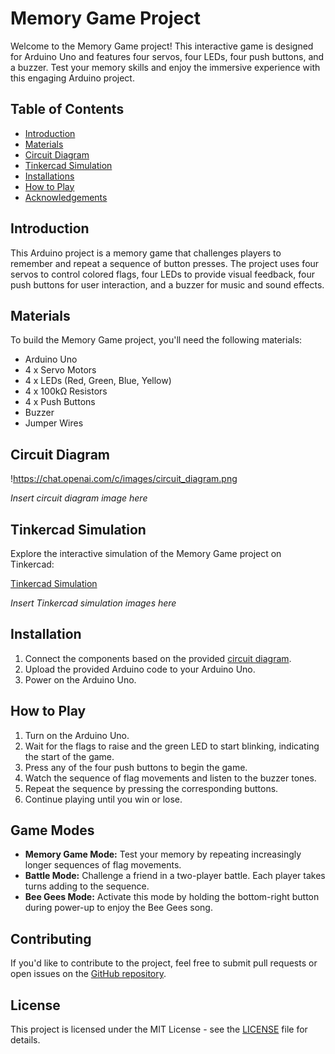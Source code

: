 # **Memory Game Project**

Welcome to the Memory Game project! This interactive game is designed for Arduino Uno and features four servos, four LEDs, four push buttons, and a buzzer. Test your memory skills and enjoy the immersive experience with this engaging Arduino project.

## **Table of Contents**

- [Introduction](#introduction)
- [Materials](#materials)
- [Circuit Diagram](#circuit-diagram)
- [Tinkercad Simulation](#tinkercad-simulation)
- [Installations](#installations)
- [How to Play](#how-to-play)
- [Acknowledgements](#acknowledgements)

## **Introduction**<a name="introduction"></a>

This Arduino project is a memory game that challenges players to remember and repeat a sequence of button presses. The project uses four servos to control colored flags, four LEDs to provide visual feedback, four push buttons for user interaction, and a buzzer for music and sound effects.

## **Materials**<a name="materials"></a>

To build the Memory Game project, you'll need the following materials:

- Arduino Uno
- 4 x Servo Motors
- 4 x LEDs (Red, Green, Blue, Yellow)
- 4 x 100kΩ Resistors
- 4 x Push Buttons
- Buzzer
- Jumper Wires

## **Circuit Diagram**<a name="circuit-diagram"></a>

!https://chat.openai.com/c/images/circuit_diagram.png

*Insert circuit diagram image here*

## **Tinkercad Simulation**<a name="tinkercad-simulation"></a>

Explore the interactive simulation of the Memory Game project on Tinkercad:

[Tinkercad Simulation](https://www.tinkercad.com/your-tinkercad-link)

*Insert Tinkercad simulation images here*

## **Installation**<a name="installations"></a>

1. Connect the components based on the provided [circuit diagram](  ).
2. Upload the provided Arduino code to your Arduino Uno.
3. Power on the Arduino Uno.

## **How to Play**<a name="how-to-play"></a>

1. Turn on the Arduino Uno.
2. Wait for the flags to raise and the green LED to start blinking, indicating the start of the game.
3. Press any of the four push buttons to begin the game.
4. Watch the sequence of flag movements and listen to the buzzer tones.
5. Repeat the sequence by pressing the corresponding buttons.
6. Continue playing until you win or lose.

## **Game Modes**<a name="modes"></a>

- **Memory Game Mode:** Test your memory by repeating increasingly longer sequences of flag movements.
- **Battle Mode:** Challenge a friend in a two-player battle. Each player takes turns adding to the sequence.
- **Bee Gees Mode:** Activate this mode by holding the bottom-right button during power-up to enjoy the Bee Gees song.

## **Contributing**

If you'd like to contribute to the project, feel free to submit pull requests or open issues on the [GitHub repository](https://github.com/yashreadytobox/Memory-Game).

## **License**

This project is licensed under the MIT License - see the [LICENSE]() file for details.
